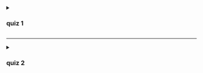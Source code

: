<details>

   <summary><h3> quiz 1 </h3></summary>

   - ![](imgs_1-1.png)
   - ![](imgs_1-2.png)
   - ![](imgs_1-3.png)
   - ![](imgs_1-4.png)
   - ![](imgs_1-5.png)
   - ![](imgs_1-6.png)
   - ![](imgs_1-7.png)

</details>

___

<details>

   <summary><h3> quiz 2 </h3></summary>

- ![](imgs_2-1.png)
- ![](imgs_2-2.png)
- ![](imgs_2-3.png)
- ![](imgs_2-4.png)

</details>
